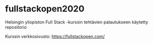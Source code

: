 # fullstackopen2020
Helsingin yliopiston Full Stack -kurssin tehtävien palautukseen käytetty repositorio

Kurssin verkkosivusto:
https://fullstackopen.com/
